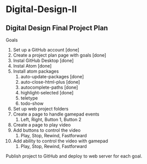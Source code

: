 # Digital-Design-II

## Digital Design Final Project Plan

Goals
1. Set up a GitHub account [done]
1. Create a project plan page with goals [done]
1. Instal GitHub Desktop [done]
1. Instal Atom [done]
1. Install atom packages
    1. auto-update-packages [done]
    1. auto-close-html-plus [done]
    1. autocomplete-paths [done]
    1. highlight-selected [done]
    1. teletype
    1. todo-show
1. Set up web project folders
1. Create a page to handle gamepad events
    1. Left, Right, Button 1, Button 2
1. Create a page to play video
1. Add buttons to control the video
    1. Play, Stop, Rewind, Fastforward
1. Add ability to control the video with gamepad
    1. Play, Stop, Rewind, Fastforward

Publish project to GitHub and deploy to web server for each goal.
